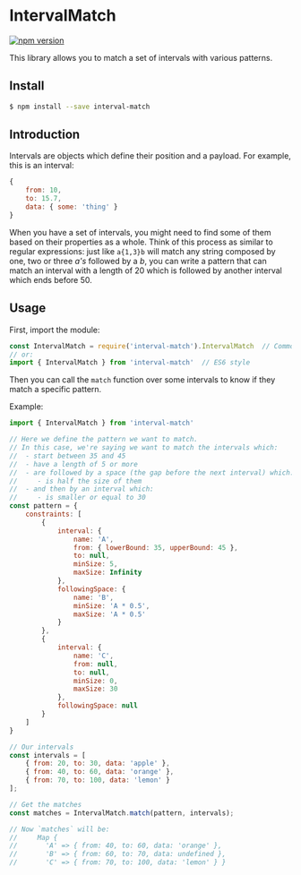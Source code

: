 # IntervalMatch

[![npm version](https://badge.fury.io/js/interval-match.svg)](https://badge.fury.io/js/interval-match)

This library allows you to match a set of intervals with various patterns.

## Install

```sh
$ npm install --save interval-match
```

## Introduction

Intervals are objects which define their position and a payload. For example, this is an interval:

```js
{
    from: 10,
    to: 15.7,
    data: { some: 'thing' }
}
```

When you have a set of intervals, you might need to find some of them based on their properties as a whole.
Think of this process as similar to regular expressions: just like `a{1,3}b` will match any string composed by one, two or three *a's* followed by a *b*, you can write a pattern that can match an interval with a length of 20 which is followed by another interval which ends before 50.

## Usage

First, import the module:

```js
const IntervalMatch = require('interval-match').IntervalMatch  // CommonJS / Node style
// or:
import { IntervalMatch } from 'interval-match'  // ES6 style
```
Then you can call the `match` function over some intervals to know if they match a specific pattern.

Example:

```js
import { IntervalMatch } from 'interval-match'

// Here we define the pattern we want to match.
// In this case, we're saying we want to match the intervals which:
//  - start between 35 and 45
//  - have a length of 5 or more
//  - are followed by a space (the gap before the next interval) which:
//     - is half the size of them
//  - and then by an interval which:
//     - is smaller or equal to 30
const pattern = {
    constraints: [
        {
            interval: {
                name: 'A',
                from: { lowerBound: 35, upperBound: 45 },
                to: null,
                minSize: 5,
                maxSize: Infinity
            },
            followingSpace: {
                name: 'B',
                minSize: 'A * 0.5',
                maxSize: 'A * 0.5'
            }
        },
        {
            interval: {
                name: 'C',
                from: null,
                to: null,
                minSize: 0,
                maxSize: 30
            },
            followingSpace: null
        }
    ]
}

// Our intervals
const intervals = [
    { from: 20, to: 30, data: 'apple' },
    { from: 40, to: 60, data: 'orange' },
    { from: 70, to: 100, data: 'lemon' }
];

// Get the matches
const matches = IntervalMatch.match(pattern, intervals);

// Now `matches` will be:
//     Map {
//       'A' => { from: 40, to: 60, data: 'orange' },
//       'B' => { from: 60, to: 70, data: undefined },
//       'C' => { from: 70, to: 100, data: 'lemon' } }
```
